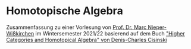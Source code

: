 <h1>Homotopische Algebra</h1>

Zusammenfassung zu einer Vorlesung von <a href="https://www.uni-augsburg.de/de/fakultaet/mntf/math/prof/">Prof. Dr. Marc Nieper-Wißkirchen</a> im Wintersemester 2021/22 basierend auf dem Buch <a href="http://www.mathematik.uni-regensburg.de/cisinski/CatLR.pdf">"Higher Categories and Homotopical Algebra" von Denis-Charles Cisinski</a>